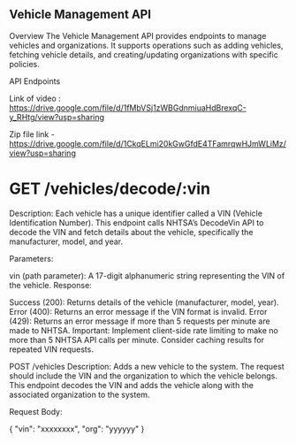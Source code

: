 ## Vehicle Management API
Overview
The Vehicle Management API provides endpoints to manage vehicles and organizations. It supports operations such as adding vehicles, fetching vehicle details, and creating/updating organizations with specific policies.

API Endpoints

Link of video : https://drive.google.com/file/d/1fMbVSj1zWBGdnmiuaHdBrexqC-y_RHtg/view?usp=sharing

Zip file link - https://drive.google.com/file/d/1CkqELmi20kGwGfdE4TFamrqwHJmWLiMz/view?usp=sharing


# GET /vehicles/decode/:vin
Description: Each vehicle has a unique identifier called a VIN (Vehicle Identification Number). This endpoint calls NHTSA’s DecodeVin API to decode the VIN and fetch details about the vehicle, specifically the manufacturer, model, and year.

Parameters:

vin (path parameter): A 17-digit alphanumeric string representing the VIN of the vehicle.
Response:

Success (200): Returns details of the vehicle (manufacturer, model, year).
Error (400): Returns an error message if the VIN format is invalid.
Error (429): Returns an error message if more than 5 requests per minute are made to NHTSA.
Important: Implement client-side rate limiting to make no more than 5 NHTSA API calls per minute. Consider caching results for repeated VIN requests.

POST /vehicles
Description: Adds a new vehicle to the system. The request should include the VIN and the organization to which the vehicle belongs. This endpoint decodes the VIN and adds the vehicle along with the associated organization to the system.

Request Body:

{
  "vin": "xxxxxxxx",
  "org": "yyyyyy"
}
